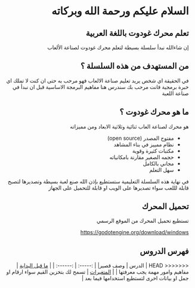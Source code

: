 <div dir = rtl>

# السلام عليكم ورحمة الله وبركاته
## تعلم محرك غودوت باللغة العربية

إن شاءالله نبدأ سلسلة بسيطة لتعلم محرك غودوت لصناعة الألعاب

## من المستهدف من هذه السلسلة ؟
في الحقيقة اي شخص يريد تعليم صناعة الالعاب فهو مرحب به
حتى ان كنت لا تملك اي خبرة برمجية قانت مرحب بك
سندرس هنا مفاهيم البرمجة الاساسية قبل ان نبدأ في صناعة اللعبة

## ما هو محرك غودوت ؟
هو محرك لصناعة العاب ثنائية وثلاثية الابعاد
ومن مميزاته
* مفتوح المصدر (open source)
* نظام ممييز في بناء المشاهد
* مكتبات كثيرة وقوية
* حجمه الصغير مقارنة بامكانياته
* مجاني بالكامل
* سهل التعلم

في نهاية هذه السلسلة التعليمية ستستطيع بإذن الله صنع لعبة بسيطة وتصديرها لتصبح قابلة لللعب 
سواء تصديرها على الويب او قابلة للتحميل على الجهاز

## تحميل المحرك
تستطيع تحميل المحرك من الموقع الرسمي

https://godotengine.org/download/windows

## فهرس الدروس

<<<<<<< HEAD
| الدرس | وصف قصير|
| :-----: | :------: |
| [ما قبل البداية](%5B00%5DBeforeStarting/README.md) | مفاهيم وامور مهمة يجب معرفتها |
| [المتغيرات](%5B01%5DVariables/README.md) | تسمح لك بتخزين القيم سواء ارقام او جمل او بيانات اخرى لتستطيع استخدامها فيما بعد |

</div>
